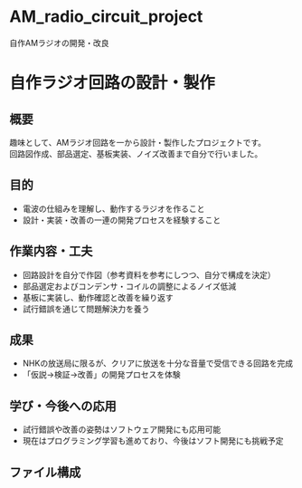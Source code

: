 # AM_radio_circuit_project
自作AMラジオの開発・改良

# 自作ラジオ回路の設計・製作

## 概要
趣味として、AMラジオ回路を一から設計・製作したプロジェクトです。  
回路図作成、部品選定、基板実装、ノイズ改善まで自分で行いました。

## 目的
- 電波の仕組みを理解し、動作するラジオを作ること
- 設計・実装・改善の一連の開発プロセスを経験すること

## 作業内容・工夫
- 回路設計を自分で作図（参考資料を参考にしつつ、自分で構成を決定）
- 部品選定およびコンデンサ・コイルの調整によるノイズ低減
- 基板に実装し、動作確認と改善を繰り返す
- 試行錯誤を通じて問題解決力を養う

## 成果
- NHKの放送局に限るが、クリアに放送を十分な音量で受信できる回路を完成
- 「仮説→検証→改善」の開発プロセスを体験

## 学び・今後への応用
- 試行錯誤や改善の姿勢はソフトウェア開発にも応用可能
- 現在はプログラミング学習も進めており、今後はソフト開発にも挑戦予定

## ファイル構成
